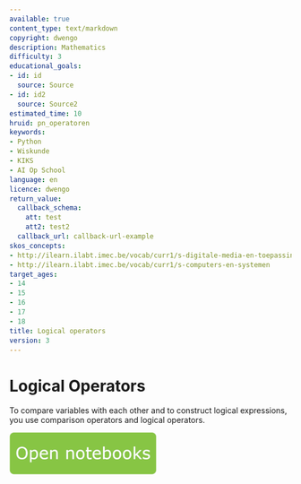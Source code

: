 ```yaml
---
available: true
content_type: text/markdown
copyright: dwengo
description: Mathematics
difficulty: 3
educational_goals:
- id: id
  source: Source
- id: id2
  source: Source2
estimated_time: 10
hruid: pn_operatoren
keywords:
- Python
- Wiskunde
- KIKS
- AI Op School
language: en
licence: dwengo
return_value:
  callback_schema:
    att: test
    att2: test2
  callback_url: callback-url-example
skos_concepts:
- http://ilearn.ilabt.imec.be/vocab/curr1/s-digitale-media-en-toepassingen
- http://ilearn.ilabt.imec.be/vocab/curr1/s-computers-en-systemen
target_ages:
- 14
- 15
- 16
- 17
- 18
title: Logical operators
version: 3
---
```

# Logical Operators
To compare variables with each other and to construct logical expressions, you use comparison operators and logical operators.

[![](embed/Knop.png "Button")](https://kiks.ilabt.imec.be/hub/tmplogin?id=1020_en "Notebooks Calculating")